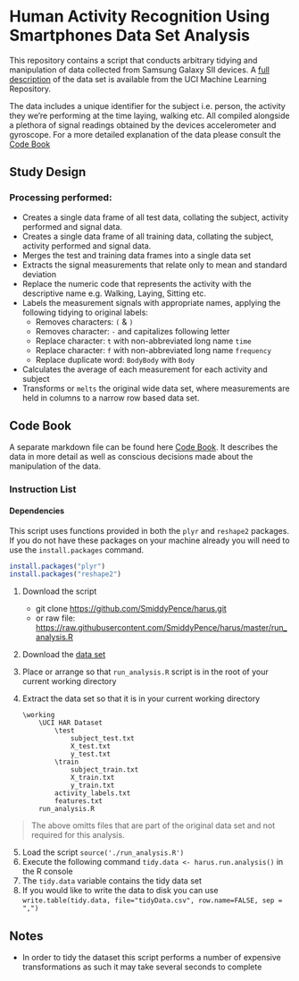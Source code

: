 # Human Activity Recognition Using Smartphones Data Set Analysis

This repository contains a script that conducts arbitrary tidying and manipulation of data collected from Samsung Galaxy SII devices.  A [full description] of the data set is available from the UCI Machine Learning Repository.

The data includes a unique identifier for the subject i.e. person, the activity they we’re performing at the time laying, walking etc.  All compiled alongside a plethora of signal readings obtained by the devices accelerometer and gyroscope.  For a more detailed explanation of the data please consult the [Code Book]


## Study Design

### Processing performed:

- Creates a single data frame of all test data, collating the subject, activity performed and signal data.
- Creates a single data frame of all training data, collating the subject, activity performed and signal data.
- Merges the test and training data frames into a single data set
- Extracts the signal measurements that relate only to mean and standard deviation
- Replace the numeric code that represents the activity with the descriptive name e.g. Walking, Laying, Sitting etc.
- Labels the measurement signals with appropriate names, applying the following tidying to original labels:
    - Removes characters: `(` & `)`
    - Removes character: `-` and capitalizes following letter
    - Replace character: `t` with non-abbreviated long name `time`
    - Replace character: `f` with non-abbreviated long name `frequency`
    - Replace duplicate word: `BodyBody` with `Body` 
- Calculates the average of each measurement for each activity and subject
- Transforms or `melts` the original wide data set, where measurements are held in columns to a narrow row based data set. 


## Code Book

A separate markdown file can be found here [Code Book].  It describes the data in more detail as well as conscious decisions made about the manipulation of the data. 

### Instruction List

#### Dependencies
This script uses functions provided in both the `plyr` and `reshape2` packages.  If you do not have these packages on your machine already you will need to use the `install.packages` command.

```R
install.packages("plyr")
install.packages("reshape2")
```

1. Download the script
	- git clone https://github.com/SmiddyPence/harus.git
	- or raw file: https://raw.githubusercontent.com/SmiddyPence/harus/master/run_analysis.R
2. Download the [data set]
3. Place or arrange so that `run_analysis.R` script is in the root of your current working directory
4. Extract the data set so that it is in your current working directory

	```
	\working
		\UCI HAR Dataset
			\test
				subject_test.txt
				X_test.txt
				y_test.txt
			\train
				subject_train.txt
				X_train.txt
				y_train.txt
			activity_labels.txt
			features.txt
		run_analysis.R
	```
> The above omitts files that are part of the original data set and not required for this analysis.

5. Load the script `source('./run_analysis.R')`
6. Execute the following command `tidy.data <- harus.run.analysis()` in the R console
7. The `tidy.data` variable contains the tidy data set 
8. If you would like to write the data to disk you can use `write.table(tidy.data, file="tidyData.csv", row.name=FALSE, sep = ",")`

## Notes 
- In order to tidy the dataset this script performs a number of expensive transformations as such it may take several seconds to complete


[full description]:http://archive.ics.uci.edu/ml/datasets/Human+Activity+Recognition+Using+Smartphones
[code book]:https://github.com/SmiddyPence/harus/blob/master/CODEBOOK.md
[data set]:https://d396qusza40orc.cloudfront.net/getdata%2Fprojectfiles%2FUCI%20HAR%20Dataset.zip

